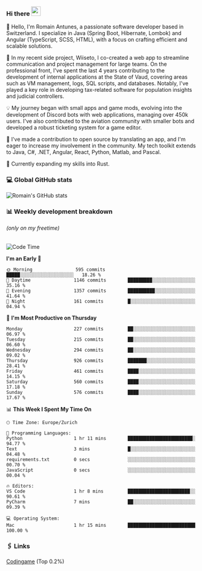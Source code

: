 ### Hi there <img src="https://media.giphy.com/media/hvRJCLFzcasrR4ia7z/giphy.gif" width="25px" height="25px">

👋 Hello, I'm Romain Antunes, a passionate software developer based in Switzerland. I specialize in Java (Spring Boot, Hibernate, Lombok) and Angular (TypeScript, SCSS, HTML), with a focus on crafting efficient and scalable solutions.

🚀 In my recent side project, Wiiseto, I co-created a web app to streamline communication and project management for large teams. On the professional front, I've spent the last 4 years contributing to the development of internal applications at the State of Vaud, covering areas such as VM management, logs, SQL scripts, and databases. Notably, I've played a key role in developing tax-related software for population insights and judicial controllers.

💡 My journey began with small apps and game mods, evolving into the development of Discord bots with web applications, managing over 450k users. I've also contributed to the aviation community with smaller bots and developed a robust ticketing system for a game editor.

🤝 I've made a contribution to open source by translating an app, and I'm eager to increase my involvement in the community. My tech toolkit extends to Java, C#, .NET, Angular, React, Python, Matlab, and Pascal.

🌱 Currently expanding my skills into Rust.


### 💻 Global GitHub stats
![Romain's GitHub stats](https://github-readme-streak-stats.herokuapp.com/?user=romainantunes&theme=dark)


### 📊 Weekly development breakdown 
###### *(only on my freetime)*

<!--START_SECTION:wakastats-->
![Code Time](http://img.shields.io/badge/Code%20Time-1%2C677%20hrs%202%20mins-blue)

**I'm an Early 🐤** 

```text
🌞 Morning                595 commits         █████░░░░░░░░░░░░░░░░░░░░   18.26 % 
🌆 Daytime                1146 commits        █████████░░░░░░░░░░░░░░░░   35.16 % 
🌃 Evening                1357 commits        ██████████░░░░░░░░░░░░░░░   41.64 % 
🌙 Night                  161 commits         █░░░░░░░░░░░░░░░░░░░░░░░░   04.94 % 
```
📅 **I'm Most Productive on Thursday** 

```text
Monday                   227 commits         ██░░░░░░░░░░░░░░░░░░░░░░░   06.97 % 
Tuesday                  215 commits         ██░░░░░░░░░░░░░░░░░░░░░░░   06.60 % 
Wednesday                294 commits         ██░░░░░░░░░░░░░░░░░░░░░░░   09.02 % 
Thursday                 926 commits         ███████░░░░░░░░░░░░░░░░░░   28.41 % 
Friday                   461 commits         ████░░░░░░░░░░░░░░░░░░░░░   14.15 % 
Saturday                 560 commits         ████░░░░░░░░░░░░░░░░░░░░░   17.18 % 
Sunday                   576 commits         ████░░░░░░░░░░░░░░░░░░░░░   17.67 % 
```


📊 **This Week I Spent My Time On** 

```text
🕑︎ Time Zone: Europe/Zurich

💬 Programming Languages: 
Python                   1 hr 11 mins        ████████████████████████░   94.77 % 
Text                     3 mins              █░░░░░░░░░░░░░░░░░░░░░░░░   04.48 % 
requirements.txt         0 secs              ░░░░░░░░░░░░░░░░░░░░░░░░░   00.70 % 
JavaScript               0 secs              ░░░░░░░░░░░░░░░░░░░░░░░░░   00.04 % 

🔥 Editors: 
VS Code                  1 hr 8 mins         ███████████████████████░░   90.61 % 
PyCharm                  7 mins              ██░░░░░░░░░░░░░░░░░░░░░░░   09.39 % 

💻 Operating System: 
Mac                      1 hr 15 mins        █████████████████████████   100.00 % 
```


<!--END_SECTION:wakastats-->

### 🖇 Links

[Codingame](https://www.codingame.com/profile/defc3ee5279aecc1bb6114e1f994ea9b3325423) (Top 0.2%)
